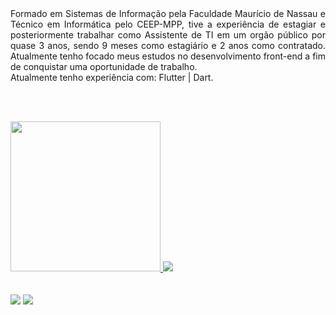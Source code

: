   <div align="justify">
   Formado em Sistemas de Informação pela Faculdade Maurício de Nassau e Técnico em Informática pelo CEEP-MPP, tive a experiência de estagiar e posteriormente trabalhar como Assistente de TI em um orgão público por quase 3 anos, sendo 9 meses como estagiário e 2 anos como contratado. Atualmente tenho focado meus estudos no desenvolvimento front-end a fim de conquistar uma oportunidade de trabalho.<br>
 Atualmente tenho experiência com: Flutter | Dart.

  <br><br>
  </div>
  <div>
  <a href="https://github.com/o-leandro">
  <img height=" 240px" src="https://github-readme-stats.vercel.app/api?username=o-leandro&show_icons=true&theme=react&include_all_commits=true&count_private=true"/>
  <img src="https://github-readme-stats.vercel.app/api/top-langs/?username=o-leandro&layout=compact&langs_count=16&theme=react"/>
<div>
  <br><br>
 <a href = "mailto: leandroti097@gmail.com" target="_blank"><img src="https://img.shields.io/badge/-Gmail-%23333?style=for-the-badge&logo=gmail&logoColor=white" target="_blank"></a>
  <a href="https://www.linkedin.com/in/leandro-s-59674690/" target="_blank"><img src="https://img.shields.io/badge/-LinkedIn-%230077B5?style=for-the-badge&logo=linkedin&logoColor=white" target="_blank"></a> <br>
  
  ###
 
